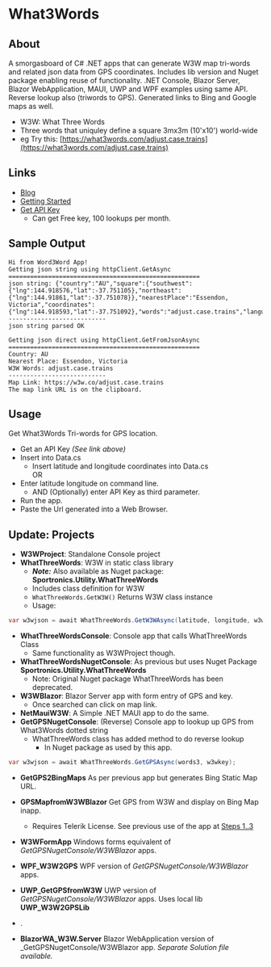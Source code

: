 # What3Words
## About
A smorgasboard of C# .NET apps that can generate W3W map tri-words and related json data from GPS coordinates.
Includes lib version and Nuget package enabling reuse of functionality.  .NET Console, Blazor Server, Blazor WebApplication, MAUI, UWP and WPF examples using same API.
Reverse lookup also (triwords to GPS). Generated links to Bing and Google maps as well.

- W3W: What Three Words 
- Three words that uniquley define a square 3mx3m (10'x10') world-wide
- eg Try this: [https://what3words.com/adjust.case.trains](https://what3words.com/adjust.case.trains)

## Links
- [Blog](https://davidjones.sportronics.com.au/web/GPS-W3W_Mapping-web.html)
- [Getting Started](https://developer.what3words.com/public-api)
- [Get API Key](https://what3words.com/select-plan?referrer=/public-api)
   - Can get Free key, 100 lookups per month.
 
## Sample Output

```
Hi from Word3Word App!
Getting json string using httpClient.GetAsync
=====================================================
json string: {"country":"AU","square":{"southwest":{"lng":144.918576,"lat":-37.751105},"northeast":{"lng":144.91861,"lat":-37.751078}},"nearestPlace":"Essendon, Victoria","coordinates":{"lng":144.918593,"lat":-37.751092},"words":"adjust.case.trains","language":"en","map":"https:\/\/w3w.co\/adjust.case.trains"}
---------------------------
json string parsed OK

Getting json direct using httpClient.GetFromJsonAsync
=====================================================
Country: AU
Nearest Place: Essendon, Victoria
W3W Words: adjust.case.trains
---------------------------
Map Link: https://w3w.co/adjust.case.trains
The map link URL is on the clipboard.
```

## Usage
Get What3Words Tri-words for GPS location.
- Get an API Key _(See link above)_
- Insert into Data.cs
  - Insert latitude and longitude coordinates into Data.cs  
OR
- Enter latitude longitude on command line.
  - AND (Optionally) enter API Key as third parameter.
- Run the app.
- Paste the Url generated into a Web Browser.

## Update: Projects
- **W3WProject**: Standalone Console project
- **WhatThreeWords**: W3W in static class library
  - **_Note:_** Also available as Nuget package: **Sportronics.Utility.WhatThreeWords**
  - Includes class definition for W3W
  - ```WhatThreeWords.GetW3W()``` Returns W3W class instance
  - Usage:  
 ```cs           
 var w3wjson = await WhatThreeWords.GetW3WAsync(latitude, longitude, w3wkey);
```

- **WhatThreeWordsConsole**: Console app that calls WhatThreeWords Class
  - Same functionality as W3WProject though.
- **WhatThreeWordsNugetConsole**: As previous but uses Nuget Package **Sportronics.Utility.WhatThreeWords**
  - Note: Original Nuget package WhatThreeWords has been deprecated.
- **W3WBlazor**: Blazor Server app with form entry of GPS and key. 
  - Once searched can click on map link.
- **NetMauiW3W**: A Simple .NET MAUI app to do the same.
- **GetGPSNugetConsole**: (Reverse) Console app to lookup up GPS from What3Words dotted string
  - WhatThreeWords class has added method to do reverse lookup
    - In Nuget package as used by this app.
```cs
var w3wjson = await WhatThreeWords.GetGPSAsync(words3, w3wkey);
```
- **GetGPS2BingMaps** As per previous app but generates Bing Static Map URL.
- **GPSMapfromW3WBlazor** Get GPS from W3W and display on Bing Map inapp. 
  - Requires Telerik License. See previous use of the app at [Steps 1..3](https://github.com/djaus2/GPSMapIoTHub#getting-started)
 
- **W3WFormApp** Windows forms equivalent of _GetGPSNugetConsole/W3WBlazor_ apps.
- **WPF_W3W2GPS** WPF version of _GetGPSNugetConsole/W3WBlazor_ apps.
- **UWP_GetGPSfromW3W** UWP version of _GetGPSNugetConsole/W3WBlazor_ apps. Uses local lib **UWP_W3W2GPSLib**
- .
- **BlazorWA_W3W.Server** Blazor WebApplication version of _GetGPSNugetConsole/W3WBlazor app. _Separate Solution file available._
